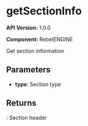 # getSectionInfo

**API Version:** 1.0.0

**Component:** RebelENGINE

Get section information

## Parameters

- **type**: Section type

## Returns

: Section header

